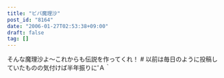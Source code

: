 ```yaml
---
title: "ビバ魔理沙"
post_id: "8164"
date: "2006-01-27T02:53:38+09:00"
draft: false
tag: []
---
```



そんな魔理沙よ～これからも伝説を作ってくれ！ # 以前は毎日のように投稿していたものの気付けば半年振りに'Ａ｀
